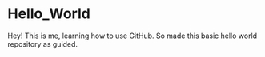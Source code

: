 # Hello_World

Hey!
This is me, learning how to use GitHub.
So made this basic hello world repository as guided.
